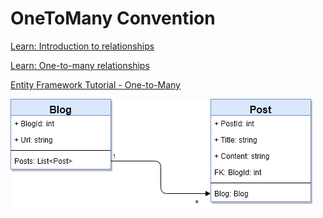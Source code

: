 # OneToMany Convention

[Learn: Introduction to relationships](https://docs.microsoft.com/en-us/ef/core/modeling/relationships)

[Learn: One-to-many relationships](https://learn.microsoft.com/en-us/ef/core/modeling/relationships/one-to-many)

[Entity Framework Tutorial - One-to-Many](https://www.entityframeworktutorial.net/efcore/one-to-many-conventions-entity-framework-core.aspx)


![ER-diagram](BlogPostDiagram.png)

